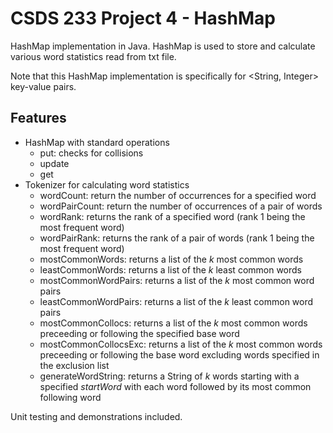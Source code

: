 # CSDS 233 Project 4 - HashMap

HashMap implementation in Java.  HashMap is used to store and calculate various word statistics read from txt file.

Note that this HashMap implementation is specifically for <String, Integer> key-value pairs.

## Features
- HashMap with standard operations
    - put: checks for collisions
    - update
    - get
- Tokenizer for calculating word statistics
    - wordCount: return the number of occurrences for a specified word
    - wordPairCount: return the number of occurrences of a pair of words
    - wordRank: returns the rank of a specified word (rank 1 being the most frequent word)
    - wordPairRank: returns the rank of a pair of words (rank 1 being the most frequent word)
    - mostCommonWords: returns a list of the *k* most common words
    - leastCommonWords: returns a list of the *k* least common words
    - mostCommonWordPairs: returns a list of the *k* most common word pairs
    - leastCommonWordPairs: returns a list of the *k* least common word pairs
    - mostCommonCollocs: returns a list of the *k* most common words preceeding or following the specified base word
    - mostCommonCollocsExc: returns a list of the *k* most common words preceeding or following the base word excluding words specified in the exclusion list
    - generateWordString: returns a String of *k* words starting with a specified *startWord* with each word followed by its most common following word
 
Unit testing and demonstrations included.

